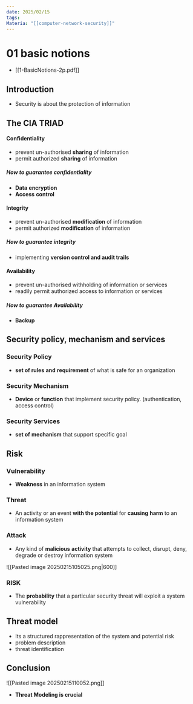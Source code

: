 ```yaml
---
date: 2025/02/15
tags: 
Materia: "[[computer-network-security]]"
---
```

# 01 basic notions
- [[1-BasicNotions-2p.pdf]]
## Introduction 
- Security is about the protection of information
## The CIA TRIAD
#### Confidentiality
- prevent un-authorised **sharing** of information
- permit authorized **sharing** of information

##### How to guarantee confidentiality
- **Data** **encryption**
- **Access** **control**
#### Integrity
- prevent un-authorised **modification** of information
- permit authorized **modification** of information
##### How to guarantee integrity
- implementing **version control and audit trails** 
#### Availability
- prevent un-authorised withholding of information or services
- readily permit authorized access to information or services
##### How to guarantee Availability
- **Backup**

## Security policy, mechanism and services
### Security Policy
- **set of rules** **and** **requirement** of what is safe for an organization
### Security Mechanism
- **Device** or **function** that implement security policy. (authentication, access control)
### Security Services
- **set of** **mechanism** that support specific goal

## Risk
### Vulnerability
- **Weakness** in an information system
### Threat
- An activity or an event **with the potential** for **causing** **harm** to an information system
### Attack
- Any kind of **malicious** **activity** that attempts to collect, disrupt, deny, degrade or destroy information system

![[Pasted image 20250215105025.png|600]]

### RISK
- The **probability** that a particular security threat will exploit a system vulnerability

## Threat model
- Its a structured rappresentation of the system and potential risk
- problem description
- threat identification


## Conclusion
![[Pasted image 20250215110052.png]]

- **Threat Modeling is crucial**
